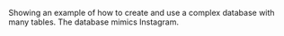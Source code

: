 Showing an example of how to create and use a complex database with many tables. The database mimics Instagram.
